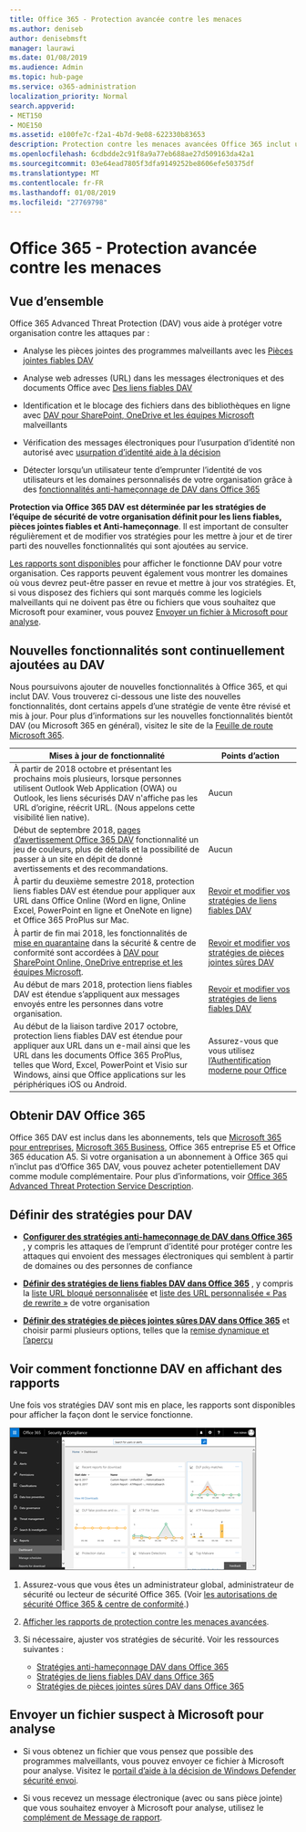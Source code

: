 ```yaml
---
title: Office 365 - Protection avancée contre les menaces
ms.author: deniseb
author: denisebmsft
manager: laurawi
ms.date: 01/08/2019
ms.audience: Admin
ms.topic: hub-page
ms.service: o365-administration
localization_priority: Normal
search.appverid:
- MET150
- MOE150
ms.assetid: e100fe7c-f2a1-4b7d-9e08-622330b83653
description: Protection contre les menaces avancées Office 365 inclut usurpation d’identité aide à la décision, liens fiables, pièces jointes fiables et des fonctionnalités anti-hameçonnage avancées. Protection contre les menaces avancées est également étendu aux fichiers dans SharePoint Online, OneDrive pour les entreprises et Teams Microsoft.
ms.openlocfilehash: 6cdbdde2c91f8a9a77eb688ae27d509163da42a1
ms.sourcegitcommit: 03e64ead7805f3dfa9149252be8606efe50375df
ms.translationtype: MT
ms.contentlocale: fr-FR
ms.lasthandoff: 01/08/2019
ms.locfileid: "27769798"
---
```

# <a name="office-365-advanced-threat-protection"></a>Office 365 - Protection avancée contre les menaces

## <a name="overview"></a>Vue d’ensemble

Office 365 Advanced Threat Protection (DAV) vous aide à protéger votre organisation contre les attaques par :
  
- Analyse les pièces jointes des programmes malveillants avec les [Pièces jointes fiables DAV](atp-safe-attachments.md)
    
- Analyse web adresses (URL) dans les messages électroniques et des documents Office avec [Des liens fiables DAV](atp-safe-links.md)
    
- Identification et le blocage des fichiers dans des bibliothèques en ligne avec [DAV pour SharePoint, OneDrive et les équipes Microsoft](atp-for-spo-odb-and-teams.md) malveillants
    
- Vérification des messages électroniques pour l’usurpation d’identité non autorisé avec [usurpation d’identité aide à la décision](learn-about-spoof-intelligence.md)
    
- Détecter lorsqu’un utilisateur tente d’emprunter l’identité de vos utilisateurs et les domaines personnalisés de votre organisation grâce à des [fonctionnalités anti-hameçonnage de DAV dans Office 365](atp-anti-phishing.md)
    
**Protection via Office 365 DAV est déterminée par les stratégies de l’équipe de sécurité de votre organisation définit pour les liens fiables, pièces jointes fiables et Anti-hameçonnage**. Il est important de consulter régulièrement et de modifier vos stratégies pour les mettre à jour et de tirer parti des nouvelles fonctionnalités qui sont ajoutées au service. 

[Les rapports sont disponibles](view-reports-for-atp.md) pour afficher le fonctionne DAV pour votre organisation. Ces rapports peuvent également vous montrer les domaines où vous devrez peut-être passer en revue et mettre à jour vos stratégies. Et, si vous disposez des fichiers qui sont marqués comme les logiciels malveillants qui ne doivent pas être ou fichiers que vous souhaitez que Microsoft pour examiner, vous pouvez [Envoyer un fichier à Microsoft pour analyse](#submit-a-suspicious-file-to-microsoft-for-analysis).

## <a name="new-features-are-continually-being-added-to-atp"></a>Nouvelles fonctionnalités sont continuellement ajoutées au DAV

Nous poursuivons ajouter de nouvelles fonctionnalités à Office 365, et qui inclut DAV. Vous trouverez ci-dessous une liste des nouvelles fonctionnalités, dont certains appels d’une stratégie de vente être révisé et mis à jour. Pour plus d’informations sur les nouvelles fonctionnalités bientôt DAV (ou Microsoft 365 en général), visitez le site de la [Feuille de route Microsoft 365](https://www.microsoft.com/microsoft-365/roadmap?filters=O365).


|Mises à jour de fonctionnalité  |Points d’action  |
|---------|---------|
|À partir de 2018 octobre et présentant les prochains mois plusieurs, lorsque personnes utilisent Outlook Web Application (OWA) ou Outlook, les liens sécurisés DAV n'affiche pas les URL d’origine, réécrit URL. (Nous appelons cette visibilité lien native).|Aucun         |
|Début de septembre 2018, [pages d’avertissement Office 365 DAV](atp-safe-links-warning-pages.md) fonctionnalité un jeu de couleurs, plus de détails et la possibilité de passer à un site en dépit de donné avertissements et des recommandations. |Aucun         |
|À partir du deuxième semestre 2018, protection liens fiables DAV est étendue pour appliquer aux URL dans Office Online (Word en ligne, Online Excel, PowerPoint en ligne et OneNote en ligne) et Office 365 ProPlus sur Mac.   |[Revoir et modifier vos stratégies de liens fiables DAV](set-up-atp-safe-links-policies.md)  |
|À partir de fin mai 2018, les fonctionnalités de [mise en quarantaine](quarantine-email-messages.md) dans la sécurité &amp; centre de conformité sont accordées à [DAV pour SharePoint Online, OneDrive entreprise et les équipes Microsoft](atp-for-spo-odb-and-teams.md). |[Revoir et modifier vos stratégies de pièces jointes sûres DAV](set-up-atp-safe-attachments-policies.md) |
|Au début de mars 2018, protection liens fiables DAV est étendue s’appliquent aux messages envoyés entre les personnes dans votre organisation. |[Revoir et modifier vos stratégies de liens fiables DAV](set-up-atp-safe-links-policies.md) |
|Au début de la liaison tardive 2017 octobre, protection liens fiables DAV est étendue pour appliquer aux URL dans un e-mail ainsi que les URL dans les documents Office 365 ProPlus, telles que Word, Excel, PowerPoint et Visio sur Windows, ainsi que Office applications sur les périphériques iOS ou Android.  |Assurez-vous que vous utilisez [l’Authentification moderne pour Office](https://docs.microsoft.com/office365/enterprise/modern-auth-for-office-2013-and-2016) |

      
## <a name="get-office-365-atp"></a>Obtenir DAV Office 365

Office 365 DAV est inclus dans les abonnements, tels que [Microsoft 365 pour entreprises](https://www.microsoft.com/microsoft-365/enterprise/home), [Microsoft 365 Business](https://www.microsoft.com/microsoft-365/business), Office 365 entreprise E5 et Office 365 éducation A5. Si votre organisation a un abonnement à Office 365 qui n’inclut pas d’Office 365 DAV, vous pouvez acheter potentiellement DAV comme module complémentaire. Pour plus d’informations, voir [Office 365 Advanced Threat Protection Service Description](https://docs.microsoft.com/office365/servicedescriptions/office-365-advanced-threat-protection-service-description). 

## <a name="define-policies-for-atp"></a>Définir des stratégies pour DAV

- **[Configurer des stratégies anti-hameçonnage de DAV dans Office 365](set-up-anti-phishing-policies.md)** , y compris les attaques de l’emprunt d’identité pour protéger contre les attaques qui envoient des messages électroniques qui semblent à partir de domaines ou des personnes de confiance 

- **[Définir des stratégies de liens fiables DAV dans Office 365](set-up-atp-safe-links-policies.md)** , y compris la [liste URL bloqué personnalisée](set-up-a-custom-blocked-urls-list-wtih-atp.md) et [liste des URL personnalisée « Pas de rewrite »](set-up-a-custom-do-not-rewrite-urls-list-with-atp.md) de votre organisation
    
- **[Définir des stratégies de pièces jointes sûres DAV dans Office 365](set-up-atp-safe-attachments-policies.md)** et choisir parmi plusieurs options, telles que la [remise dynamique et l’aperçu](dynamic-delivery-and-previewing.md)
  
## <a name="see-how-atp-is-working-by-viewing-reports"></a>Voir comment fonctionne DAV en affichant des rapports

Une fois vos stratégies DAV sont mis en place, les rapports sont disponibles pour afficher la façon dont le service fonctionne.

[![La sécurité &amp; tableau de bord de centre de conformité peut vous aider à voir où travaille protection contre les menaces avancées](media/6b213d34-adbb-44af-8549-be9a7e2db087.png)](view-reports-for-atp.md)
  
1. Assurez-vous que vous êtes un administrateur global, administrateur de sécurité ou lecteur de sécurité Office 365. (Voir [les autorisations de sécurité Office 365 &amp; centre de conformité](permissions-in-the-security-and-compliance-center.md).)
    
2. [Afficher les rapports de protection contre les menaces avancées](view-reports-for-atp.md).
    
3. Si nécessaire, ajuster vos stratégies de sécurité. Voir les ressources suivantes :
      - [Stratégies anti-hameçonnage DAV dans Office 365](set-up-anti-phishing-policies.md)
      - [Stratégies de liens fiables DAV dans Office 365](set-up-atp-safe-links-policies.md)
      - [Stratégies de pièces jointes sûres DAV dans Office 365](set-up-atp-safe-attachments-policies.md)
    
    
## <a name="submit-a-suspicious-file-to-microsoft-for-analysis"></a>Envoyer un fichier suspect à Microsoft pour analyse

- Si vous obtenez un fichier que vous pensez que possible des programmes malveillants, vous pouvez envoyer ce fichier à Microsoft pour analyse. Visitez le [portail d’aide à la décision de Windows Defender sécurité envoi](https://go.microsoft.com/fwlink/?linkid=857185).

- Si vous recevez un message électronique (avec ou sans pièce jointe) que vous souhaitez envoyer à Microsoft pour analyse, utilisez le [complément de Message de rapport](enable-the-report-message-add-in.md). 
  

